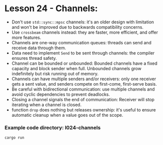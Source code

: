 # Lesson 24 - Channels:

- Don't use `std::sync::mpsc` channels: it's an older design with limitation and won't be improved due to backwards compatibility concerns.
- Use `crossbeam` channels instead: they are faster, more efficient, and offer more features.
- Channels are one-way communication queues: threads can send and receive data through them.
- Data need to implement `Send` to be sent through channels: the compiler ensures thread safety.
- Channel can be bounded or unbounded: Bounded channels have a fixed capacity and block sender when full. Unbounded channels grow indefinitely but risk running out of memory.
- Channels can have multiple senders and/or receivers: only one receiver gets a sent value, and senders compete on first-come, first-serve basis.
- Be careful with bidirectional communication: use multiple channels and avoid cyclic dependencies to prevent deadlocks.
- Closing a channel signals the end of communication: Receiver will stop iterating when a channel is closed.
- function `drop` does nothing but releases ownership: it's useful to ensure automatic cleanup when a value goes out of the scope.

### Example code directory: l024-channels
```shell
cargo run 
```